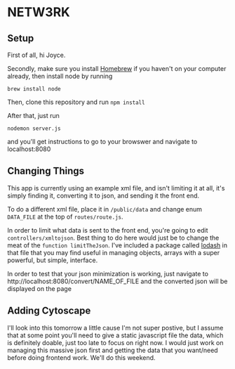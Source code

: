 # NETW3RK

## Setup
First of all, hi Joyce.

Secondly, make sure you install [Homebrew](http://brew.sh/) if you haven't on your computer already, then install node by running 
```
brew install node
```

Then, clone this repository and run ```npm install```

After that, just run 
```
nodemon server.js
``` 
and you'll get instructions to go to your browswer and navigate to localhost:8080

## Changing Things

This app is currently using an example xml file, and isn't limiting it at all, it's simply finding it, converting it to json, and sending it the front end.

To do a different xml file, place it in `/public/data` and change enum `DATA_FILE` at the top of `routes/route.js`.

In order to limit what data is sent to the front end, you're going to edit `controllers/xmltojson`. Best thing to do here would just be to change the meat of the `function limitTheJson`. I've included a package called [lodash](https://lodash.com/) in that file that you may find useful in managing objects, arrays with a super powerful, but simple, interface.

In order to test that your json minimization is working, just navigate to http://localhost:8080/convert/NAME_OF_FILE and the converted json will be displayed on the page

## Adding Cytoscape

I'll look into this tomorrow a little cause I'm not super postive, but I assume that at some point you'll need to give a static javascript file the data, which is definitely doable, just too late to focus on right now. I would just work on managing this massive json first and getting the data that you want/need before doing frontend work. We'll do this weekend.
